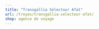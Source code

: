 ```yaml
---
title: "Transgallia Selectour Afat"
url: /troyes/transgallia-selectour-afat/
shop: agence de voyage
---
```

